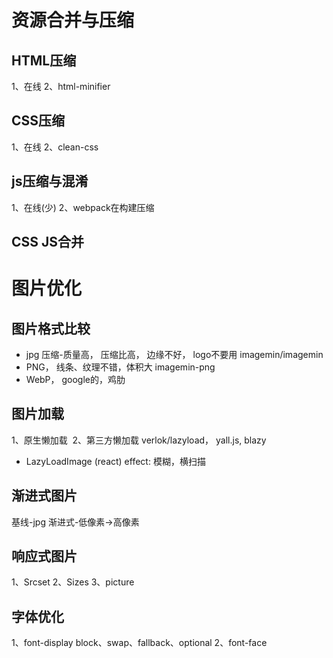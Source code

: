 # 资源合并与压缩
## HTML压缩
1、在线
2、html-minifier

## CSS压缩
1、在线
2、clean-css

## js压缩与混淆
1、在线(少)
2、webpack在构建压缩

## CSS JS合并


# 图片优化
## 图片格式比较
+ jpg 压缩-质量高， 压缩比高， 边缘不好， logo不要用
  imagemin/imagemin
+ PNG， 线条、纹理不错，体积大
   imagemin-png
+ WebP， google的，鸡肋

## 图片加载
1、原生懒加载
 <img loading="lazy">
2、第三方懒加载
verlok/lazyload， yall.js, blazy

* LazyLoadImage (react)
   effect: 模糊，横扫描
## 渐进式图片
  基线-jpg
  渐进式-低像素->高像素
## 响应式图片
1、Srcset
2、Sizes
3、picture

## 字体优化
1、font-display
   block、swap、fallback、optional
2、font-face